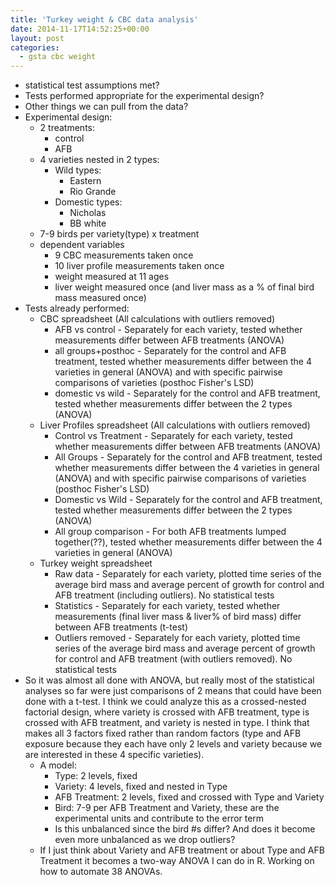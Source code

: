 ```yaml
---
title: 'Turkey weight & CBC data analysis'
date: 2014-11-17T14:52:25+00:00
layout: post
categories:
  - gsta cbc weight
---
```

  * statistical test assumptions met?
  * Tests performed appropriate for the experimental design?
  * Other things we can pull from the data?
  * Experimental design:
      * 2 treatments:
          * control
          * AFB
      * 4 varieties nested in 2 types:
          * Wild types:
              * Eastern
              * Rio Grande
          * Domestic types:
              * Nicholas
              * BB white
      * 7-9 birds per variety(type) x treatment
      * dependent variables
          * 9 CBC measurements taken once
          * 10 liver profile measurements taken once
          * weight measured at 11 ages
          * liver weight measured once (and liver mass as a % of final bird mass measured once)
  * Tests already performed:
      * CBC spreadsheet (All calculations with outliers removed)
          * AFB vs control - Separately for each variety, tested whether measurements differ between AFB treatments (ANOVA)
          * all groups+posthoc - Separately for the control and AFB treatment, tested whether measurements differ between the 4 varieties in general (ANOVA) and with specific pairwise comparisons of varieties (posthoc Fisher's LSD)
          * domestic vs wild - Separately for the control and AFB treatment, tested whether measurements differ between the 2 types (ANOVA)
      * Liver Profiles spreadsheet (All calculations with outliers removed)
          * Control vs Treatment - Separately for each variety, tested whether measurements differ between AFB treatments (ANOVA)
          * All Groups - Separately for the control and AFB treatment, tested whether measurements differ between the 4 varieties in general (ANOVA) and with specific pairwise comparisons of varieties (posthoc Fisher's LSD)
          * Domestic vs Wild - Separately for the control and AFB treatment, tested whether measurements differ between the 2 types (ANOVA)
          * All group comparison - For both AFB treatments lumped together(??), tested whether measurements differ between the 4 varieties in general (ANOVA)
      * Turkey weight spreadsheet
          * Raw data - Separately for each variety, plotted time series of the average bird mass and average percent of growth for control and AFB treatment (including outliers). No statistical tests
          * Statistics - Separately for each variety, tested whether measurements (final liver mass & liver% of bird mass) differ between AFB treatments (t-test)
          * Outliers removed - Separately for each variety, plotted time series of the average bird mass and average percent of growth for control and AFB treatment (with outliers removed). No statistical tests
  * So it was almost all done with ANOVA, but really most of the statistical analyses so far were just comparisons of 2 means that could have been done with a t-test. I think we could analyze this as a crossed-nested factorial design, where variety is crossed with AFB treatment, type is crossed with AFB treatment, and variety is nested in type. I think that makes all 3 factors fixed rather than random factors (type and AFB exposure because they each have only 2 levels and variety because we are interested in these 4 specific varieties).
      * A model:
          * Type: 2 levels, fixed
          * Variety: 4 levels, fixed and nested in Type
          * AFB Treatment: 2 levels, fixed and crossed with Type and Variety
          * Bird: 7-9 per AFB Treatment and Variety, these are the experimental units and contribute to the error term
          * Is this unbalanced since the bird #s differ? And does it become even more unbalanced as we drop outliers?
      * If I just think about Variety and AFB treatment or about Type and AFB Treatment it becomes a two-way ANOVA I can do in R. Working on how to automate 38 ANOVAs.
